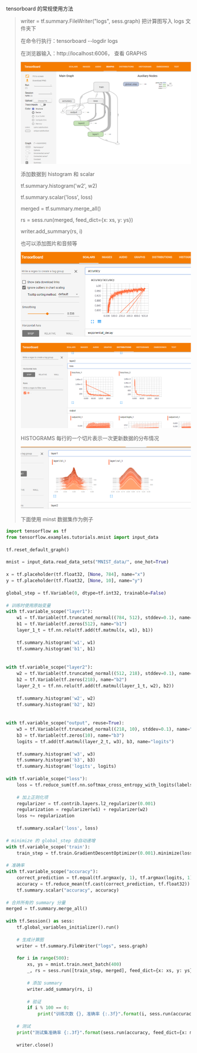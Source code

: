 tensorboard 的常规使用方法

>  writer = tf.summary.FileWriter("logs", sess.graph)  把计算图写入 logs 文件夹下
>
>  在命令行执行：tensorboard --logdir logs
>
> 在浏览器输入：http://localhost:6006， 查看 GRAPHS
>
> ![](imgs/1.png)
>
> 添加数据到 histogram 和 scalar
>
> tf.summary.histogram('w2', w2) 
>
> tf.summary.scalar('loss', loss)
>
> merged = tf.summary.merge_all()
>
> rs = sess.run(merged, feed_dict={x: xs, y: ys})
>
> writer.add_summary(rs, i)
>
> 也可以添加图片和音频等
>
> ![](imgs/2.png)
>
> ![](imgs/3.png)
>
> HISTOGRAMS 每行的一个切片表示一次更新数据的分布情况
>
> ![](imgs/4.png)
>
> 下面使用   minst 数据集作为例子

```python
import tensorflow as tf
from tensorflow.examples.tutorials.mnist import input_data

tf.reset_default_graph()

mnist = input_data.read_data_sets("MNIST_data/", one_hot=True)

x = tf.placeholder(tf.float32, [None, 784], name="x")
y = tf.placeholder(tf.float32, [None, 10], name="y")

global_step = tf.Variable(0, dtype=tf.int32, trainable=False)

# 训练时使用原始变量
with tf.variable_scope("layer1"):
    w1 = tf.Variable(tf.truncated_normal((784, 512), stddev=0.1), name="w1")
    b1 = tf.Variable(tf.zeros(512), name="b1")
    layer_1_t = tf.nn.relu(tf.add(tf.matmul(x, w1), b1))
    
    tf.summary.histogram('w1', w1)
    tf.summary.histogram('b1', b1)
    

with tf.variable_scope("layer2"):
    w2 = tf.Variable(tf.truncated_normal((512, 218), stddev=0.1), name="w2")
    b2 = tf.Variable(tf.zeros(218), name="b2")
    layer_2_t = tf.nn.relu(tf.add(tf.matmul(layer_1_t, w2), b2))
    
    tf.summary.histogram('w2', w2)
    tf.summary.histogram('b2', b2)
    

with tf.variable_scope("output", reuse=True):
    w3 = tf.Variable(tf.truncated_normal((218, 10), stddev=0.1), name="w3")
    b3 = tf.Variable(tf.zeros(10), name="b3")
    logits = tf.add(tf.matmul(layer_2_t, w3), b3, name="logits")
    
    tf.summary.histogram('w3', w3)
    tf.summary.histogram('b3', b3)
    tf.summary.histogram('logits', logits)

with tf.variable_scope("loss"):
    loss = tf.reduce_sum(tf.nn.softmax_cross_entropy_with_logits(labels=y, logits=logits), name="loss")

    # 加上正则化项
    regularizer = tf.contrib.layers.l2_regularizer(0.001)
    regularization = regularizer(w1) + regularizer(w2)
    loss += regularization

    tf.summary.scalar('loss', loss)

# minimize 的 global_step 会自动递增
with tf.variable_scope('train'):
    train_step = tf.train.GradientDescentOptimizer(0.001).minimize(loss)

# 准确率
with tf.variable_scope("accuracy"):
    correct_prediction = tf.equal(tf.argmax(y, 1), tf.argmax(logits, 1))
    accuracy = tf.reduce_mean(tf.cast(correct_prediction, tf.float32))
    tf.summary.scalar("accuracy", accuracy)

# 合并所有的 summary 分量
merged = tf.summary.merge_all()

with tf.Session() as sess:
    tf.global_variables_initializer().run()

    # 生成计算图
    writer = tf.summary.FileWriter("logs", sess.graph)

    for i in range(500):
        xs, ys = mnist.train.next_batch(400)
        _, rs = sess.run([train_step, merged], feed_dict={x: xs, y: ys})

        # 添加 summary
        writer.add_summary(rs, i)

        # 验证
        if i % 100 == 0:
            print("训练次数 {}, 准确率 {:.3f}".format(i, sess.run(accuracy, feed_dict={x: xs, y: ys})))

    # 测试
    print("测试集准确率 {:.3f}".format(sess.run(accuracy, feed_dict={x: mnist.test.images, y: mnist.test.labels})))

    writer.close()
```